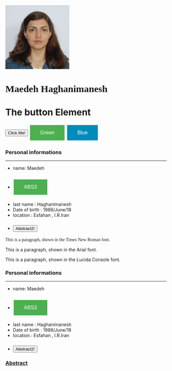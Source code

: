 
<html lang="en">
<head>
  <link rel="stylesheet" href="CSS/app.css">
  <style>
.p1 {
  font-family: "Times New Roman", Times, serif;
}

.p2 {
  font-family: Arial, Helvetica, sans-serif;
}

.p3 {
  font-family: "Lucida Console", "Courier New", monospace;
}
</style>
  
  
  <style>
.button {
  border: none;
  color: white;
  padding: 15px 32px;
  text-align: center;
  text-decoration: none;
  display: inline-block;
  font-size: 16px;
  margin: 4px 2px;
  cursor: pointer;
}

.button1 {background-color: #4CAF50;} /* Green */
.button2 {background-color: #008CBA;} /* Blue */
</style>
  
</head>
<body>
  
  <img src="pic9.png"  width="200" height="200">
  
  <h1 class="p1" style="font-size:30px"><b>Maedeh Haghanimanesh</b></h1>

  
 <h1>The button Element</h1>

<button type="button" onclick="(resume-fa.md)">Click Me!</button>
  <button class="button button1">Green</button>
<button class="button button2">Blue</button>
  
### Personal informations

---
+ name: Maedeh
- ### [<button class="button button1">ABS3</button>](resume-fa.md)
+ last name : Haghanimanesh
+ Date of birth : 1986/June/18
+ location : Esfahan , I.R.Iran
+ ### [<button type="button" onclick="(resume-fa.md)">Abstract2!</button>](resume-fa.md)
  
  
 
<p class="p1">This is a paragraph, shown in the Times New Roman font.</p>
<p class="p2">This is a paragraph, shown in the Arial font.</p>
<p class="p3">This is a paragraph, shown in the Lucida Console font.</p>

</body>
</html>

### Personal informations

---
+ name: Maedeh
- ### [<button class="button button1">ABS3</button>](resume-fa.md)
+ last name : Haghanimanesh
+ Date of birth : 1986/June/18
+ location : Esfahan , I.R.Iran
+ ### [<button type="button" onclick="(resume-fa.md)">Abstract2!</button>](resume-fa.md)

### [Abstract](resume-fa.md)






